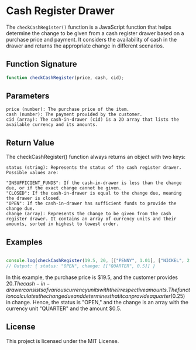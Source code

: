 # Cash Register Drawer

The `checkCashRegister()` function is a JavaScript function that helps determine the change to be given from a cash register drawer based on a purchase price and payment. It considers the availability of cash in the drawer and returns the appropriate change in different scenarios.

## Function Signature

```javascript 
function checkCashRegister(price, cash, cid);
```
## Parameters
    price (number): The purchase price of the item.
    cash (number): The payment provided by the customer.
    cid (array): The cash-in-drawer (cid) is a 2D array that lists the available currency and its amounts.

## Return Value
The checkCashRegister() function always returns an object with two keys:

    status (string): Represents the status of the cash register drawer. Possible values are:

    "INSUFFICIENT_FUNDS": If the cash-in-drawer is less than the change due, or if the exact change cannot be given.
    "CLOSED": If the cash-in-drawer is equal to the change due, meaning the drawer is closed.
    "OPEN": If the cash-in-drawer has sufficient funds to provide the change due.
    change (array): Represents the change to be given from the cash register drawer. It contains an array of currency units and their amounts, sorted in highest to lowest order.

## Examples

```javascript

console.log(checkCashRegister(19.5, 20, [["PENNY", 1.01], ["NICKEL", 2.05], ["DIME", 3.1], ["QUARTER", 4.25], ["ONE", 90], ["FIVE", 55], ["TEN", 20], ["TWENTY", 60], ["ONE HUNDRED", 100]]));
// Output: { status: "OPEN", change: [["QUARTER", 0.5]] }

```
In this example, the purchase price is $19.5, and the customer provides $20. The cash-in-drawer consists of various currency units with their respective amounts. The function calculates the change due and determines that it can provide a quarter ($0.25) in change. Hence, the status is "OPEN," and the change is an array with the currency unit "QUARTER" and the amount $0.5.


## License
This project is licensed under the MIT License.


